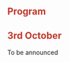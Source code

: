<!-- # Program -->
<h2 style="color:#c0392b;">Program</h2>

<!-- You can find the slides used during the presentations on this link : [LATER](LATER) -->

<!-- ## Thursday 26th September -->
<h2 style="color:#c0392b;">3rd October</h2>

To be announced

<!-- ## Friday 27th September -->


